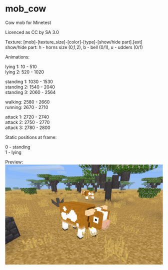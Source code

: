 # mob_cow
Cow mob for Minetest

Licenced as CC by SA 3.0
  
  
Texture: [mob]-[texture_size]-[color]-[type]-[show/hide part].[ext]  
show/hide part: h - horns size (0,1,2), b - bell (0/1), u - udders (0/1)  

Animations:  

lying 1: 10 - 510  
lying 2: 520 - 1020  

standing 1: 1030 - 1530  
standing 2: 1540 - 2040  
standing 3: 2060 - 2564  

walking: 2580 - 2660  
running: 2670 - 2710  

attack 1: 2720 - 2740  
attack 2: 2750 - 2770  
attack 3: 2780 - 2800  


Static positions at frame:  

0 - standing  
1 - lying  


Preview:
![Image Cow mob](https://raw.githubusercontent.com/AspireMint/mob_cow/master/preview.png)
